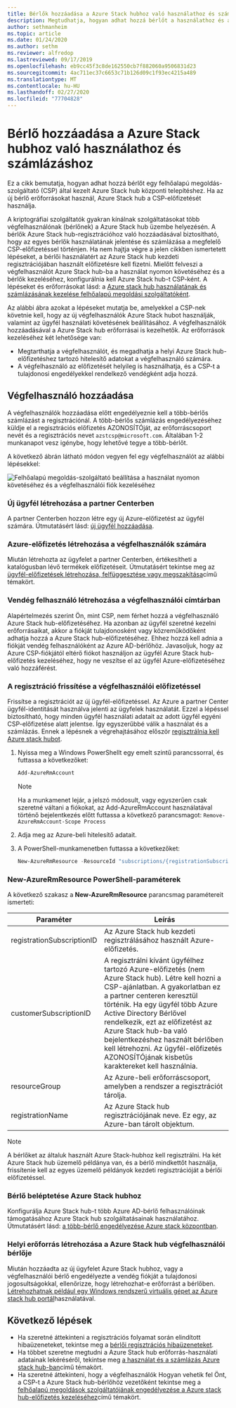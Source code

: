 ```yaml
---
title: Bérlők hozzáadása a Azure Stack hubhoz való használathoz és számlázáshoz
description: Megtudhatja, hogyan adhat hozzá bérlőt a használathoz és a számlázáshoz Azure Stack hub-ra.
author: sethmanheim
ms.topic: article
ms.date: 01/24/2020
ms.author: sethm
ms.reviewer: alfredop
ms.lastreviewed: 09/17/2019
ms.openlocfilehash: eb9cc45f3c8de162550cb7f882060a9506831d23
ms.sourcegitcommit: 4ac711ec37c6653c71b126d09c1f93ec4215a489
ms.translationtype: MT
ms.contentlocale: hu-HU
ms.lasthandoff: 02/27/2020
ms.locfileid: "77704828"
---
```

# <a name="add-tenant-for-usage-and-billing-to-azure-stack-hub"></a>Bérlő hozzáadása a Azure Stack hubhoz való használathoz és számlázáshoz

Ez a cikk bemutatja, hogyan adhat hozzá bérlőt egy felhőalapú megoldás-szolgáltató (CSP) által kezelt Azure Stack hub központi telepítéshez. Ha az új bérlő erőforrásokat használ, Azure Stack hub a CSP-előfizetését használja.

A kriptográfiai szolgáltatók gyakran kínálnak szolgáltatásokat több végfelhasználónak (bérlőnek) a Azure Stack hub üzembe helyezésén. A bérlők Azure Stack hub-regisztrációhoz való hozzáadásával biztosítható, hogy az egyes bérlők használatának jelentése és számlázása a megfelelő CSP-előfizetéssel történjen. Ha nem hajtja végre a jelen cikkben ismertetett lépéseket, a bérlői használatért az Azure Stack hub kezdeti regisztrációjában használt előfizetésre kell fizetni. Mielőtt felveszi a végfelhasználót Azure Stack hub-ba a használat nyomon követéséhez és a bérlők kezeléséhez, konfigurálnia kell Azure Stack hub-t CSP-ként. A lépéseket és erőforrásokat lásd: a [Azure stack hub használatának és számlázásának kezelése felhőalapú megoldási szolgáltatóként](azure-stack-add-manage-billing-as-a-csp.md).

Az alábbi ábra azokat a lépéseket mutatja be, amelyekkel a CSP-nek követnie kell, hogy az új végfelhasználók Azure Stack hubot használják, valamint az ügyfél használati követésének beállításához. A végfelhasználók hozzáadásával a Azure Stack hub erőforrásai is kezelhetők. Az erőforrások kezeléséhez két lehetősége van:

- Megtarthatja a végfelhasználót, és megadhatja a helyi Azure Stack hub-előfizetéshez tartozó hitelesítő adatokat a végfelhasználó számára.  
- A végfelhasználó az előfizetését helyileg is használhatja, és a CSP-t a tulajdonosi engedélyekkel rendelkező vendégként adja hozzá.

## <a name="add-an-end-customer"></a>Végfelhasználó hozzáadása

A végfelhasználók hozzáadása előtt engedélyeznie kell a több-bérlős számlázást a regisztrációnál. A több-bérlős számlázás engedélyezéséhez küldje el a regisztrációs előfizetés AZONOSÍTÓját, az erőforráscsoport nevét és a regisztrációs nevet `azstcsp@microsoft.com`. Általában 1-2 munkanapot vesz igénybe, hogy lehetővé tegye a több-bérlőt.

A következő ábrán látható módon vegyen fel egy végfelhasználót az alábbi lépésekkel:

![Felhőalapú megoldás-szolgáltató beállítása a használat nyomon követéséhez és a végfelhasználói fiók kezeléséhez](media/azure-stack-csp-enable-billing-usage-tracking/process-csp-enable-billing.png)

### <a name="create-a-new-customer-in-partner-center"></a>Új ügyfél létrehozása a partner Centerben

A partner Centerben hozzon létre egy új Azure-előfizetést az ügyfél számára. Útmutatásért lásd: [új ügyfél hozzáadása](/partner-center/add-a-new-customer).

### <a name="create-an-azure-subscription-for-the-end-customer"></a>Azure-előfizetés létrehozása a végfelhasználók számára

Miután létrehozta az ügyfelet a partner Centerben, értékesítheti a katalógusban lévő termékek előfizetéseit. Útmutatásért tekintse meg az [ügyfél-előfizetések létrehozása, felfüggesztése vagy megszakítása](/partner-center/create-a-new-subscription)című témakört.

### <a name="create-a-guest-user-in-the-end-customer-directory"></a>Vendég felhasználó létrehozása a végfelhasználói címtárban

Alapértelmezés szerint Ön, mint CSP, nem férhet hozzá a végfelhasználó Azure Stack hub-előfizetéséhez. Ha azonban az ügyfél szeretné kezelni erőforrásaikat, akkor a fiókját tulajdonosként vagy közreműködőként adhatja hozzá a Azure Stack hub-előfizetéséhez. Ehhez hozzá kell adnia a fiókját vendég felhasználóként az Azure AD-bérlőhöz. Javasoljuk, hogy az Azure CSP-fiókjától eltérő fiókot használjon az ügyfél Azure Stack hub-előfizetés kezeléséhez, hogy ne veszítse el az ügyfél Azure-előfizetéséhez való hozzáférést.

### <a name="update-the-registration-with-the-end-customer-subscription"></a>A regisztráció frissítése a végfelhasználói előfizetéssel

Frissítse a regisztrációt az új ügyfél-előfizetéssel. Az Azure a partner Center ügyfél-identitását használva jelenti az ügyfelek használatát. Ezzel a lépéssel biztosítható, hogy minden ügyfél használati adatait az adott ügyfél egyéni CSP-előfizetése alatt jelentse. Így egyszerűbbé válik a használat és a számlázás. Ennek a lépésnek a végrehajtásához először [regisztrálnia kell Azure stack hubot](azure-stack-registration.md).

1. Nyissa meg a Windows PowerShellt egy emelt szintű parancssorral, és futtassa a következőket:  

   ```powershell
   Add-AzureRmAccount
   ```

   >[!Note]
   > Ha a munkamenet lejár, a jelszó módosult, vagy egyszerűen csak szeretné váltani a fiókokat, az Add-AzureRmAccount használatával történő bejelentkezés előtt futtassa a következő parancsmagot: `Remove-AzureRmAccount-Scope Process`

2. Adja meg az Azure-beli hitelesítő adatait.
3. A PowerShell-munkamenetben futtassa a következőket:

   ```powershell
   New-AzureRmResource -ResourceId "subscriptions/{registrationSubscriptionId}/resourceGroups/{resourceGroup}/providers/Microsoft.AzureStack/registrations/{registrationName}/customerSubscriptions/{customerSubscriptionId}" -ApiVersion 2017-06-01
   ```

### <a name="new-azurermresource-powershell-parameters"></a>New-AzureRmResource PowerShell-paraméterek

A következő szakasz a **New-AzureRmResource** parancsmag paramétereit ismerteti:

| Paraméter | Leírás |
| --- | --- |
|registrationSubscriptionID | Az Azure Stack hub kezdeti regisztrálásához használt Azure-előfizetés.|
| customerSubscriptionID | A regisztrálni kívánt ügyfélhez tartozó Azure-előfizetés (nem Azure Stack hub). Létre kell hozni a CSP-ajánlatban. A gyakorlatban ez a partner centeren keresztül történik. Ha egy ügyfél több Azure Active Directory Bérlővel rendelkezik, ezt az előfizetést az Azure Stack hub-ba való bejelentkezéshez használt bérlőben kell létrehozni. Az ügyfél-előfizetés AZONOSÍTÓjának kisbetűs karaktereket kell használnia. |
| resourceGroup | Az Azure-beli erőforráscsoport, amelyben a rendszer a regisztrációt tárolja. |
| registrationName | Az Azure Stack hub regisztrációjának neve. Ez egy, az Azure-ban tárolt objektum. 

> [!NOTE]  
> A bérlőket az általuk használt Azure Stack-hubhoz kell regisztrálni. Ha két Azure Stack hub üzemelő példánya van, és a bérlő mindkettőt használja, frissítenie kell az egyes üzemelő példányok kezdeti regisztrációját a bérlői előfizetéssel.

### <a name="onboard-tenant-to-azure-stack-hub"></a>Bérlő beléptetése Azure Stack hubhoz

Konfigurálja Azure Stack hub-t több Azure AD-bérlő felhasználóinak támogatásához Azure Stack hub szolgáltatásainak használatához. Útmutatásért lásd: [a több-bérlő engedélyezése Azure stack központban](azure-stack-enable-multitenancy.md).

### <a name="create-a-local-resource-in-the-end-customer-tenant-in-azure-stack-hub"></a>Helyi erőforrás létrehozása a Azure Stack hub végfelhasználói bérlője

Miután hozzáadta az új ügyfelet Azure Stack hubhoz, vagy a végfelhasználói bérlő engedélyezte a vendég fiókját a tulajdonosi jogosultságokkal, ellenőrizze, hogy létrehozhat-e erőforrást a bérlőben. [Létrehozhatnak például egy Windows rendszerű virtuális gépet az Azure stack hub portál](../user/azure-stack-quick-windows-portal.md)használatával.

## <a name="next-steps"></a>Következő lépések

- Ha szeretné áttekinteni a regisztrációs folyamat során elindított hibaüzeneteket, tekintse meg a [bérlői regisztrációs hibaüzeneteket](azure-stack-registration-errors.md).
- Ha többet szeretne megtudni a Azure Stack hub erőforrás-használati adatainak lekéréséről, tekintse meg [a használat és a számlázás Azure stack hub-ban](azure-stack-billing-and-chargeback.md)című témakört.
- Ha szeretné áttekinteni, hogy a végfelhasználók Hogyan vehetik fel Önt, a CSP-t a Azure Stack hub-bérlőhöz vezetőként tekintse meg a [felhőalapú megoldások szolgáltatójának engedélyezése a Azure stack hub-előfizetés kezeléséhez](../user/azure-stack-csp-enable-billing-usage-tracking.md)című témakört.
